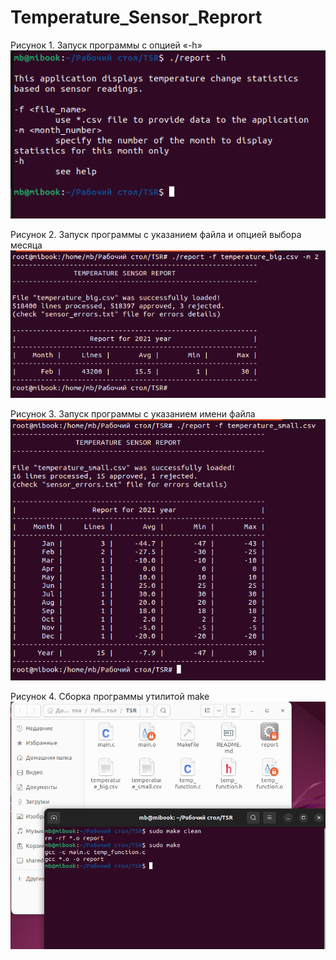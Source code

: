 # Temperature_Sensor_Reprort

Рисунок 1. Запуск программы с опцией «-h»
![Запуск программы с опцией «-h»](Pics\help.png)


Рисунок 2. Запуск программы с указанием файла и опцией выбора месяца
![Запуск программы с указанием файла и опцией выбора месяца](Pics\m_2.png)


Рисунок 3. Запуск программы с указанием имени файла
![Рисунок 3. Запуск программы с указанием имени файла](Pics\all.png)

Рисунок 4. Сборка программы утилитой make 
![Сборка программы утилитой make](Pics\make.png)